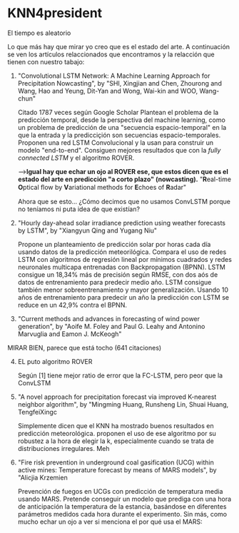# KNN4president
El tiempo es aleatorio

Lo que más hay que mirar yo creo que es el estado del arte. A continuación se ven los artículos relaccionados que encontramos y la relacción que tienen con nuestro tabajo:
1. "Convolutional LSTM Network: A Machine Learning Approach for Precipitation Nowcasting", by "SHI, Xingjian and Chen, Zhourong and Wang, Hao and Yeung, Dit-Yan and Wong, Wai-kin and WOO, Wang-chun"
    
    Citado 1787 veces según Google Scholar
    Plantean el problema de la predicción temporal, desde la perspectiva del machine learning, como un problema de predicción de una "secuencia espacio-temporal" en la que la entrada y la predicciçión son secuencias espacio-temporales.
    Proponen una red LSTM Convolucional y la usan para construir un modelo "end-to-end". Consiguen mejores resultados que con la *fully connected LSTM* y el algoritmo ROVER.
          
    -->**Igual hay que echar un ojo al ROVER ese, que estos dicen que es el estado del arte en predicción "a corto plazo" (nowcasting).**
    "**R**eal-time **O**ptical ﬂow by **V**ariational methods for **E**choes of **R**adar"
    
    Ahora que se esto... ¿Cómo decimos que no usamos ConvLSTM porque no teníamos ni puta idea de que existían?
    
2. "Hourly day-ahead solar irradiance prediction using weather forecasts by LSTM", by "Xiangyun Qing and Yugang Niu"

    Propone un planteamiento de predicción solar por horas cada día usando datos de la predicción meteorilógica.
    Compara el uso de redes LSTM con algoritmos de regresión lineal por mínimos cuadrados y redes neuronales multicapa entrenadas con Backpropagation (BPNN).
    LSTM consigue un 18,34% más de precisión según RMSE, con dos aós de datos de entrenamiento para predecir medio año. LSTM consigue también menor sobreentrenamiento y mayor generalización.
    Usando 10 años de entrenamiento para predecir un año la predicción con LSTM se reduce en un 42,9% contra el BPNN.
  
3. "Current methods and advances in forecasting of wind power generation", by "Aoife M. Foley and Paul G. Leahy and Antonino Marvuglia and Eamon J. McKeogh"
  
  MIRAR BIEN, parece que está tocho (641 citaciones)
 
4. EL puto algoritmo ROVER

    Según [1] tiene mejor ratio de error que la FC-LSTM, pero peor que la ConvLSTM
 
5. "A novel approach for precipitation forecast via improved K-nearest neighbor algorithm", by "Mingming Huang, Runsheng Lin, Shuai Huang, TengfeiXingc
    
    Simplemente dicen que el KNN ha mostrado buenos resultados en predicción meteorológica. proponen el uso de ese algoritmo por su robustez a la hora de elegir la k, especialmente cuando se trata de distribuciones irregulares.
    Meh
    
6. "Fire risk prevention in underground coal gasification (UCG) within active mines: Temperature forecast by means of MARS models", by "Alicjia Krzemien

    Prevención de fuegos en UCGs con predicción de temperatura media usando MARS.
    Pretende conseguir un modelo que prediga con una hora de anticipación la temperatura de la estancia, basándose en diferentes parámetros medidos cada hora durante el experimento. Sin más, como mucho echar un ojo a ver si menciona el por qué usa el MARS:
    
